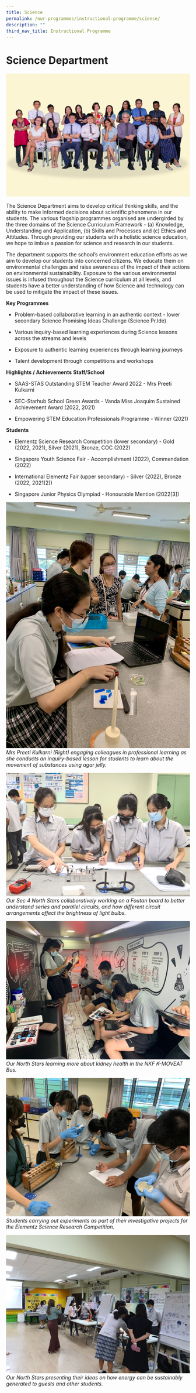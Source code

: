 ```yaml
---
title: Science
permalink: /our-programmes/instructional-programme/science/
description: ""
third_nav_title: Instructional Programme
---
```

#  Science Department
![](/images/2023/science_2023.jpg)

The Science Department aims to develop critical thinking skills, and the ability to make informed decisions about scientific phenomena in our students. The various flagship programmes organised are undergirded by the three domains of the Science Curriculum Framework - (a) Knowledge, Understanding and Application, (b) Skills and Processes and (c) Ethics and Attitudes. Through providing our students with a holistic science education, we hope to imbue a passion for science and research in our students.

The department supports the school’s environment education efforts as we aim to develop our students into concerned citizens. We educate them on environmental challenges and raise awareness of the impact of their actions on environmental sustainability. Exposure to the various environmental issues is infused throughout the Science curriculum at all levels, and students have a better understanding of how Science and technology can be used to mitigate the impact of these issues.


**Key Programmes**
*   Problem-based collaborative learning in an authentic context - lower secondary Science Promising Ideas Challenge (Science Pr.Ide)
    
*   Various inquiry-based learning experiences during Science lessons across the streams and levels
    
*   Exposure to authentic learning experiences through learning journeys
    
*   Talent development through competitions and workshops
    

**Highlights / Achievements**
**Staff/School**
*   SAAS-STAS Outstanding STEM Teacher Award 2022 - Mrs Preeti Kulkarni
    
*   SEC-Starhub School Green Awards - Vanda Miss Joaquim Sustained Achievement Award (2022, 2021)
    
*   Empowering STEM Education Professionals Programme - Winner (2021)
    
  
**Students**

*   Elementz Science Research Competition (lower secondary) - Gold (2022, 2021), Silver (2021), Bronze, COC (2022)
    
*   Singapore Youth Science Fair - Accomplishment (2022), Commendation (2022)
    
*   International Elementz Fair (upper secondary) - Silver (2022), Bronze (2022, 2021\[2\])
    
*   Singapore Junior Physics Olympiad - Honourable Mention (2022\[3\])

![](/images/2023/picture%201a.jpg)
*Mrs Preeti Kulkarni (Right) engaging colleagues in professional learning as she conducts an inquiry-based lesson for students to learn about the movement of substances using agar jelly.*

![](/images/2023/picture%201b.jpg)
*Our Sec 4 North Stars collaboratively working on a Foutan board to better understand series and parallel circuits, and how different circuit arrangements affect the brightness of light bulbs.*

![](/images/2023/picture%202.jpeg)
*Our North Stars learning more about kidney health in the NKF K-MOVEAT Bus.*

![](/images/2023/picture%203.JPG)
*Students carrying out experiments as part of their investigative projects for the Elementz Science Research Competition.*

![](/images/2023/picture%204.jpg)
*Our North Stars presenting their ideas on how energy can be sustainably generated to guests and other students.*